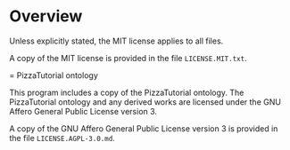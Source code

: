 # Overview

Unless explicitly stated, the MIT license applies to all files.

A copy of the MIT license is provided in the file `LICENSE.MIT.txt`.

= PizzaTutorial ontology

This program includes a copy of the PizzaTutorial ontology. The PizzaTutorial ontology and any derived works are licensed under the GNU Affero General Public License version 3.

A copy of the GNU Affero General Public License version 3 is provided in the file `LICENSE.AGPL-3.0.md`.
